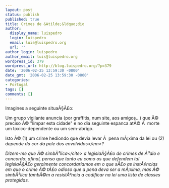 ```yaml
---
layout: post
status: publish
published: true
title: Crimes de &Atilde;&ldquo;dio
author:
  display_name: luispedro
  login: luispedro
  email: luis@luispedro.org
  url: ''
author_login: luispedro
author_email: luis@luispedro.org
wordpress_id: 379
wordpress_url: http://blog.luispedro.org/?p=379
date: '2006-02-25 13:59:30 -0800'
date_gmt: '2006-02-25 13:59:30 -0800'
categories:
- Portugal
tags: []
comments: []
---
```

<p>Imagines a seguinte situa&Atilde;&sect;&Atilde;&pound;o:</p>
<p>Um grupo vigilante anuncia (por graffitis, num site, aos amigos...) que &Atilde;&copy; preciso &Atilde;&copy; "limpar esta cidade" e no dia seguinte espanca at&Atilde;&copy; &Atilde;&nbsp; morte um toxico-dependente ou um sem-abrigo.</p>
<p>Isto &Atilde;&copy; (1) um crime hediondo que devia levar &Atilde;&nbsp; pena m&Atilde;&iexcl;xima da lei ou (2) <em>depende da cor da pele dos envolvidos<&#47;em>?</p>
<p>Dizem-me que &Atilde;&copy; <cite>simb&Atilde;&sup3;lica<&#47;cite> a legisla&Atilde;&sect;&Atilde;&pound;o de crimes de &Atilde;&sup3;dio e concordo: afinal, penso que tanto eu como os que defendem tal legisla&Atilde;&sect;&Atilde;&pound;o geralmente concordariamos em o que s&Atilde;&pound;o as inst&Atilde;&cent;ncias em que o crime &Atilde;&copy; t&Atilde;&pound;o odioso que a pena deva ser a m&Atilde;&iexcl;xima, mas &Atilde;&copy; simb&Atilde;&sup3;lica tamb&Atilde;&copy;m a resist&Atilde;&ordf;ncia a codificar na lei uma lista de classes protegidas.</p>
